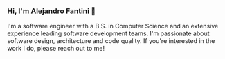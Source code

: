 ### Hi, I'm Alejandro Fantini 👋

I'm a software engineer with a B.S. in Computer Science and an extensive experience leading software development teams. I'm passionate about software design, architecture and code quality. If you're interested in the work I do, please reach out to me!

